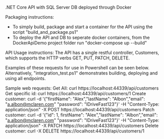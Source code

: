 .NET Core API with SQL Server DB deployed through Docker

Packaging instructions:
- To simply build, package and start a container for the API using the script "build_and_package.ps1"
- To deploy the API and DB to seperate docker containers, from the DockerApiDemo project folder run "docker-compose up --build"


API Usage instructions:
The API has a single restful controller, Customers, which supports the HTTP verbs GET, PUT, PATCH, DELETE.

Examples of these requests for use in Powershell can be seen below. Alternatively, "integration_test.ps1" demonstrates building, deploying and using all endpoints.

Sample web requests:
Get All: curl https://localhost:44339/api/customers
Get specific id: curl https://localhost:44339/api/customers/1
Create customer: curl -d '{"firstName": "Alex","lastName": "Albon","email": "a.albon@mclaren.com" "password": "IDriveFast123"}' -H "Content-Type: application/json" -X POST https://localhost:44339/api/customers
Patch customer: curl -d '{"id": 1, firstName": "Alex","lastName": "Albon","email": "a.albon@mclaren.com" "password": "IDriveFast123"}' -H "Content-Type: application/json" -X PATCH https://localhost:44339/api/customers
Delete customer:  curl -X DELETE https://localhost:44339/api/customers/1 